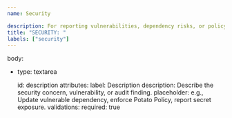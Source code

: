 ```yaml
---
name: Security

description: For reporting vulnerabilities, dependency risks, or policy enforcement.
title: "SECURITY: "
labels: ["security"]
---
```


body:

- type: textarea

  id: description
  attributes:
    label: Description
    description: Describe the security concern, vulnerability, or audit finding.
    placeholder: e.g., Update vulnerable dependency, enforce Potato Policy, report secret exposure.
  validations:
    required: true
